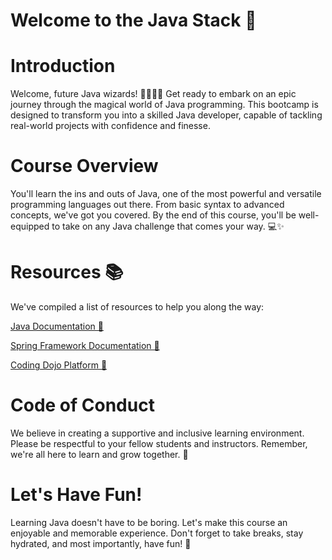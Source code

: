 # Welcome to the Java Stack  🚀

# Introduction
Welcome, future Java wizards! 🧙‍♂️🧙‍♀️ Get ready to embark on an epic journey through the magical world of Java programming. This bootcamp is designed to transform you into a skilled Java developer, capable of tackling real-world projects with confidence and finesse.

# Course Overview
You'll learn the ins and outs of Java, one of the most powerful and versatile programming languages out there. From basic syntax to advanced concepts, we've got you covered. By the end of this course, you'll be well-equipped to take on any Java challenge that comes your way. 💻✨

# Resources 📚
We've compiled a list of resources to help you along the way:

[Java Documentation 📖](https://docs.oracle.com/en/java/javase/17/)

[Spring Framework Documentation 🌱](https://spring.io/projects/spring-framework)

[Coding Dojo Platform 🥋](https://login.codingdojo.africa/dashboard)

# Code of Conduct
We believe in creating a supportive and inclusive learning environment. Please be respectful to your fellow students and instructors. Remember, we're all here to learn and grow together. 🌱

# Let's Have Fun!
Learning Java doesn't have to be boring. Let's make this course an enjoyable and memorable experience. Don't forget to take breaks, stay hydrated, and most importantly, have fun! 🎉
